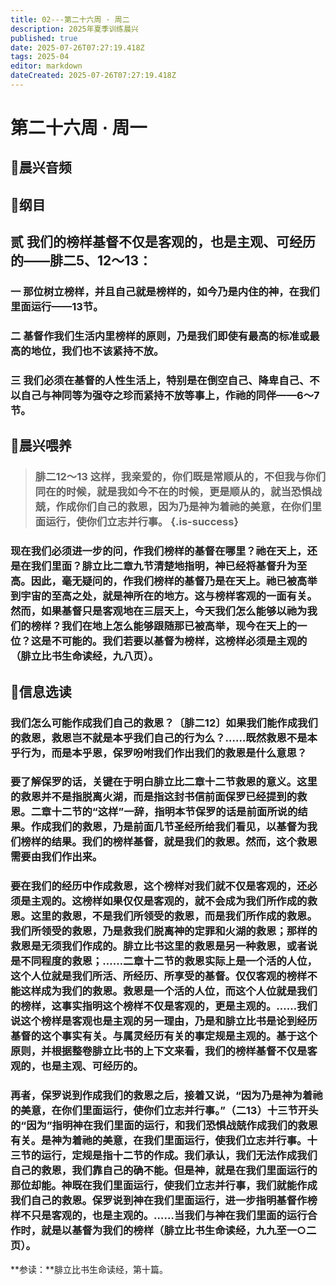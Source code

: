 ```yaml
---
title: 02---第二十六周 · 周二
description: 2025年夏季训练晨兴
published: true
date: 2025-07-26T07:27:19.418Z
tags: 2025-04
editor: markdown
dateCreated: 2025-07-26T07:27:19.418Z
---
```


# 第二十六周 · 周一
## 🎵晨兴音频

## 📖纲目

## 贰    我们的榜样基督不仅是客观的，也是主观、可经历的——腓二5、12～13：

### 一    那位树立榜样，并且自己就是榜样的，如今乃是内住的神，在我们里面运行——13节。

### 二    基督作我们生活内里榜样的原则，乃是我们即使有最高的标准或最高的地位，我们也不该紧持不放。

### 三    我们必须在基督的人性生活上，特别是在倒空自己、降卑自己、不以自己与神同等为强夺之珍而紧持不放等事上，作祂的同伴——6～7节。

## 📖晨兴喂养

>### **腓二12～13    这样，我亲爱的，你们既是常顺从的，不但我与你们同在的时候，就是我如今不在的时候，更是顺从的，就当恐惧战兢，作成你们自己的救恩，因为乃是神为着祂的美意，在你们里面运行，使你们立志并行事。** {.is-success}

### 现在我们必须进一步的问，作我们榜样的基督在哪里？祂在天上，还是在我们里面？腓立比二章九节清楚地指明，神已经将基督升为至高。因此，毫无疑问的，作我们榜样的基督乃是在天上。祂已被高举到宇宙的至高之处，就是神所在的地方。这与榜样客观的一面有关。然而，如果基督只是客观地在三层天上，今天我们怎么能够以祂为我们的榜样？我们在地上怎么能够跟随那已被高举，现今在天上的一位？这是不可能的。我们若要以基督为榜样，这榜样必须是主观的（腓立比书生命读经，九八页）。

## 📖信息选读

### 我们怎么可能作成我们自己的救恩？〔腓二12〕如果我们能作成我们的救恩，救恩岂不就是本乎我们自己的行为么？……既然救恩不是本乎行为，而是本乎恩，保罗吩咐我们作出我们的救恩是什么意思？

### 要了解保罗的话，关键在于明白腓立比二章十二节救恩的意义。这里的救恩并不是指脱离火湖，而是指这封书信前面保罗已经提到的救恩。二章十二节的“这样”一辞，指明本节保罗的话是前面所说的结果。作成我们的救恩，乃是前面几节圣经所给我们看见，以基督为我们榜样的结果。我们的榜样基督，就是我们的救恩。然而，这个救恩需要由我们作出来。

### 要在我们的经历中作成救恩，这个榜样对我们就不仅是客观的，还必须是主观的。这榜样如果仅仅是客观的，就不会成为我们所作成的救恩。这里的救恩，不是我们所领受的救恩，而是我们所作成的救恩。我们所领受的救恩，乃是救我们脱离神的定罪和火湖的救恩；那样的救恩是无须我们作成的。腓立比书这里的救恩是另一种救恩，或者说是不同程度的救恩；……二章十二节的救恩实际上是一个活的人位，这个人位就是我们所活、所经历、所享受的基督。仅仅客观的榜样不能这样成为我们的救恩。救恩是一个活的人位，而这个人位就是我们的榜样，这事实指明这个榜样不仅是客观的，更是主观的。……我们说这个榜样是客观也是主观的另一理由，乃是和腓立比书是论到经历基督的这个事实有关。与属灵经历有关的事定规是主观的。基于这个原则，并根据整卷腓立比书的上下文来看，我们的榜样基督不仅是客观的，也是主观、可经历的。

### 再者，保罗说到作成我们的救恩之后，接着又说，“因为乃是神为着祂的美意，在你们里面运行，使你们立志并行事。”（二13）十三节开头的“因为”指明神在我们里面的运行，和我们恐惧战兢作成我们的救恩有关。是神为着祂的美意，在我们里面运行，使我们立志并行事。十三节的运行，定规是指十二节的作成。我们承认，我们无法作成我们自己的救恩，我们靠自己的确不能。但是神，就是在我们里面运行的那位却能。神既在我们里面运行，使我们立志并行事，我们就能作成我们自己的救恩。保罗说到神在我们里面运行，进一步指明基督作榜样不只是客观的，也是主观的。……当我们与神在我们里面的运行合作时，就是以基督为我们的榜样（腓立比书生命读经，九九至一○二页）。

**参读：**腓立比书生命读经，第十篇。
<!-- Google tag (gtag.js) -->
<script async src="https://www.googletagmanager.com/gtag/js?id=G-1P8709Z16T"></script>
<script>
  window.dataLayer = window.dataLayer || [];
  function gtag(){dataLayer.push(arguments);}
  gtag('js', new Date());

  gtag('config', 'G-1P8709Z16T');
</script>